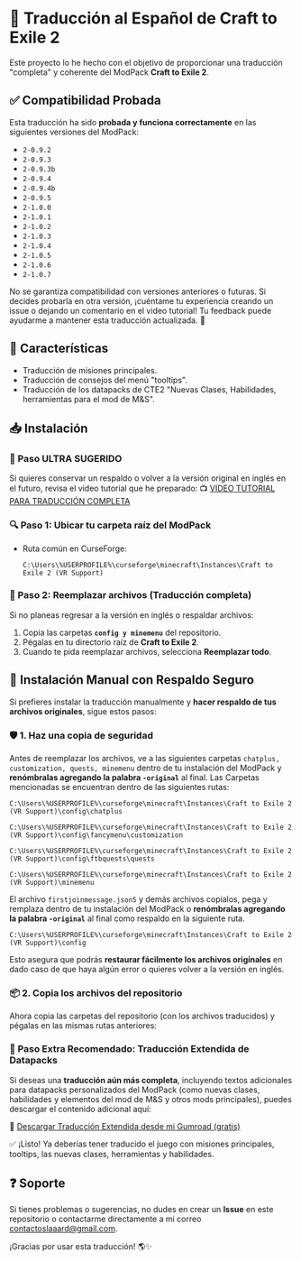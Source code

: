 # 🌟 Traducción al Español de Craft to Exile 2

Este proyecto lo he hecho con el objetivo de proporcionar una traducción "completa" y coherente del ModPack **Craft to Exile 2**.

## ✅ Compatibilidad Probada

Esta traducción ha sido **probada y funciona correctamente** en las siguientes versiones del ModPack:

- `2-0.9.2`
- `2-0.9.3`
- `2-0.9.3b`
- `2-0.9.4`
- `2-0.9.4b`
- `2-0.9.5`
- `2-1.0.0`
- `2-1.0.1`
- `2-1.0.2`
- `2-1.0.3`
- `2-1.0.4`
- `2-1.0.5`
- `2-1.0.6`
- `2-1.0.7`

No se garantiza compatibilidad con versiones anteriores o futuras. Si decides probarla en otra versión, ¡cuéntame tu experiencia creando un issue o dejando un comentario en el video tutorial! Tu feedback puede ayudarme a mantener esta traducción actualizada. 🔧


## 📌 Características
- Traducción de misiones principales.
- Traducción de consejos del menú "tooltips".
- Traducción de los datapacks de CTE2 "Nuevas Clases, Habilidades, herramientas para el mod de M&S".

## 📥 Instalación

### 💾 Paso ULTRA SUGERIDO
Si quieres conservar un respaldo o volver a la versión original en inglés en el futuro, revisa el video tutorial que he preparado:
📺 [VIDEO TUTORIAL PARA TRADUCCIÓN COMPLETA](https://youtu.be/RZ5w38BiP0Q)

### 🔍 Paso 1: Ubicar tu carpeta raíz del ModPack
- Ruta común en CurseForge:
  ```
  C:\Users\%USERPROFILE%\curseforge\minecraft\Instances\Craft to Exile 2 (VR Support)
  ```

### 📂 Paso 2: Reemplazar archivos (Traducción completa)
Si no planeas regresar a la versión en inglés o respaldar archivos:
1. Copia las carpetas **`config y minemenu`** del repositorio.
2. Pégalas en tu directorio raíz de **Craft to Exile 2**.
3. Cuando te pida reemplazar archivos, selecciona **Reemplazar todo**.

## 📁 Instalación Manual con Respaldo Seguro

Si prefieres instalar la traducción manualmente y **hacer respaldo de tus archivos originales**, sigue estos pasos:

### 🛡️ 1. Haz una copia de seguridad
Antes de reemplazar los archivos, ve a las siguientes carpetas `chatplus, customization, quests, minemenu` dentro de tu instalación del ModPack y **renómbralas agregando la palabra `-original`** al final. Las Carpetas mencionadas se encuentran dentro de las siguientes rutas:
  ```
  C:\Users\%USERPROFILE%\curseforge\minecraft\Instances\Craft to Exile 2 (VR Support)\config\chatplus
  ```
  ```
  C:\Users\%USERPROFILE%\curseforge\minecraft\Instances\Craft to Exile 2 (VR Support)\config\fancymenu\customization
  ```
  ```
  C:\Users\%USERPROFILE%\curseforge\minecraft\Instances\Craft to Exile 2 (VR Support)\config\ftbquests\quests
  ```
  ```
  C:\Users\%USERPROFILE%\curseforge\minecraft\Instances\Craft to Exile 2 (VR Support)\minemenu
  ```
El archivo `firstjoinmessage.json5` y demás archivos copialos, pega y remplaza dentro de tu instalación del ModPack o **renómbralas agregando la palabra `-original`** al final como respaldo en la siguiente ruta.
  ```
  C:\Users\%USERPROFILE%\curseforge\minecraft\Instances\Craft to Exile 2 (VR Support)\config
  ```

Esto asegura que podrás **restaurar fácilmente los archivos originales** en dado caso de que haya algún error o quieres volver a la versión en inglés.

### 📦 2. Copia los archivos del repositorio
Ahora copia las carpetas del repositorio (con los archivos traducidos) y pégalas en las mismas rutas anteriores:

### 🧩 Paso Extra Recomendado: Traducción Extendida de Datapacks
Si deseas una **traducción aún más completa**, incluyendo textos adicionales para datapacks personalizados del ModPack (como nuevas clases, habilidades y elementos del mod de M&S y otros mods principales), puedes descargar el contenido adicional aquí:

🔗 [Descargar Traducción Extendida desde mi Gumroad (gratis)](https://slaaard.gumroad.com/l/cte2-esp)

✅ ¡Listo! Ya deberías tener traducido el juego con misiones principales, tooltips, las nuevas clases, herramientas y habilidades.

## ❓ Soporte
Si tienes problemas o sugerencias, no dudes en crear un **Issue** en este repositorio o contactarme directamente a mi correo contactoslaaard@gmail.com.

¡Gracias por usar esta traducción! 🌎✨

